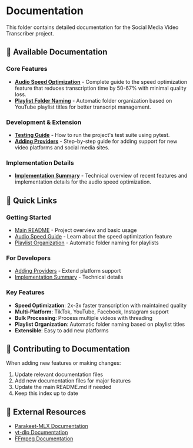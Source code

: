 # Documentation

This folder contains detailed documentation for the Social Media Video Transcriber project.

## 📖 Available Documentation

### Core Features

- **[Audio Speed Optimization](AUDIO_SPEED_OPTIMIZATION.md)** - Complete guide to the speed optimization feature that reduces transcription time by 50-67% with minimal quality loss.
- **[Playlist Folder Naming](PLAYLIST_FOLDER_NAMING.md)** - Automatic folder organization based on YouTube playlist titles for better transcript management.

### Development & Extension

- **[Testing Guide](TESTING_GUIDE.md)** - How to run the project's test suite using pytest.
- **[Adding Providers](ADDING_PROVIDERS.md)** - Step-by-step guide for adding support for new video platforms and social media sites.

### Implementation Details

- **[Implementation Summary](IMPLEMENTATION_SUMMARY.md)** - Technical overview of recent features and implementation details for the audio speed optimization.

## 🚀 Quick Links

### Getting Started

- [Main README](../README.md) - Project overview and basic usage
- [Audio Speed Guide](AUDIO_SPEED_OPTIMIZATION.md) - Learn about the speed optimization feature
- [Playlist Organization](PLAYLIST_FOLDER_NAMING.md) - Automatic folder naming for playlists

### For Developers

- [Adding Providers](ADDING_PROVIDERS.md) - Extend platform support
- [Implementation Summary](IMPLEMENTATION_SUMMARY.md) - Technical details

### Key Features

- **Speed Optimization**: 2x-3x faster transcription with maintained quality
- **Multi-Platform**: TikTok, YouTube, Facebook, Instagram support
- **Bulk Processing**: Process multiple videos with threading
- **Playlist Organization**: Automatic folder naming based on playlist titles
- **Extensible**: Easy to add new platforms

## 📝 Contributing to Documentation

When adding new features or making changes:

1. Update relevant documentation files
2. Add new documentation files for major features
3. Update the main README.md if needed
4. Keep this index up to date

## 🔗 External Resources

- [Parakeet-MLX Documentation](https://github.com/Parakeet-MLX/parakeet-mlx)
- [yt-dlp Documentation](https://github.com/yt-dlp/yt-dlp)
- [FFmpeg Documentation](https://ffmpeg.org/documentation.html)
